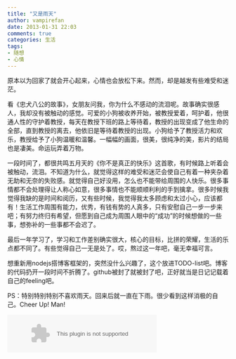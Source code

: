 ```yaml
---
title: "又是雨天"
author: vampirefan
date: 2013-01-31 22:03
comments: true
categories: 生活
tags: 
- 随想
- 心情 
---
```


原本以为回家了就会开心起来，心情也会放松下来。然而，却是越发有些难受和迷茫。
<!-- more -->
看《忠犬八公的故事》，女朋友问我，你为什么不感动的流泪呢。故事确实很感人，我却没有被触动的感觉。可爱的小狗被收养开始，被教授爱着，呵护着，他很通人性的守护着教授，每天在教授下班的路上等待着，教授的出现变成了他生命的全部，直到教授的离去，他依旧是等待着教授的出现。小狗给予了教授活力和欢乐，教授给予了小狗温暖和温馨。一幅幅的画面，很美，很纯净的美，影片的结局也是凄美。命运玩弄着万物。

一段时间了，都很共鸣五月天的《你不是真正的快乐》这首歌，有时候路上听着会被触动，流泪。不知道为什么，就觉得这样的难受和迷茫会使自己有着一种夹杂着无助和无奈的失败感。就觉得自己好没用，怎么也不能带给周围的人快乐。很多事情都不会处理得让人称心如意，很多事情也不能顺顺利利的手到擒拿。很多时候我觉得我缺的是时间和阅历，又有些时候，我觉得我太多顾虑和太过小心，应该都有！生活工作周围有能力，优秀，有钱有势的人真多，只有安慰自己一步一步来吧；有努力终归有希望，但愿到自己成为周围人眼中的“成功”的时候想做的一些事，想弥补的一些事都不会迟了。

最后一年学习了，学习和工作差别确实很大，核心的目标，比拼的荣耀，生活的乐点都不同了。有些觉得自己一无是处了。哎，熬过这一年吧，毫无幸福可言。

想重新用nodejs搭博客框架的，突然没什么兴趣了，这个放进TODO-list吧。博客的代码扔开一段时间不折腾了。github被封了就被封了吧，正好就当是日记记载着自己的feeling吧。

PS：特别特别特别不喜欢雨天。回来后就一直在下雨。很少看到这样消极的自己。Cheer Up! Man!

<embed src="http://music.163.com/style/swf/widget.swf?sid=4370918&type=2&auto=1&width=320&height=66" width="340" height="86"  allowNetworking="all"></embed>
